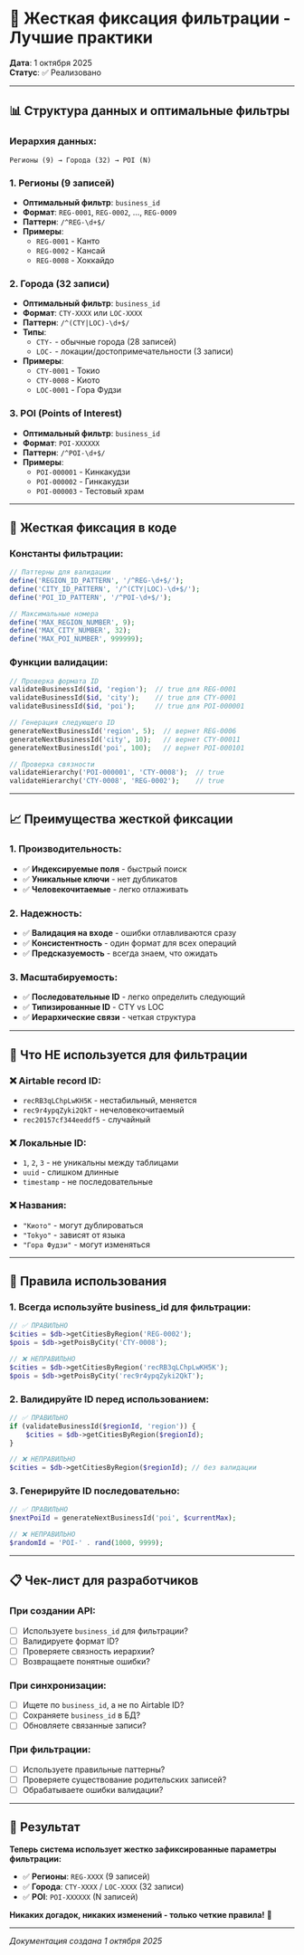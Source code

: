 # 🎯 Жесткая фиксация фильтрации - Лучшие практики

**Дата**: 1 октября 2025  
**Статус**: ✅ Реализовано

---

## 📊 **Структура данных и оптимальные фильтры**

### **Иерархия данных:**
```
Регионы (9) → Города (32) → POI (N)
```

### **1. Регионы (9 записей)**
- **Оптимальный фильтр**: `business_id`
- **Формат**: `REG-0001`, `REG-0002`, ..., `REG-0009`
- **Паттерн**: `/^REG-\d+$/`
- **Примеры**: 
  - `REG-0001` - Канто
  - `REG-0002` - Кансай
  - `REG-0008` - Хоккайдо

### **2. Города (32 записи)**
- **Оптимальный фильтр**: `business_id`
- **Формат**: `CTY-XXXX` или `LOC-XXXX`
- **Паттерн**: `/^(CTY|LOC)-\d+$/`
- **Типы**:
  - `CTY-` - обычные города (28 записей)
  - `LOC-` - локации/достопримечательности (3 записи)
- **Примеры**:
  - `CTY-0001` - Токио
  - `CTY-0008` - Киото
  - `LOC-0001` - Гора Фудзи

### **3. POI (Points of Interest)**
- **Оптимальный фильтр**: `business_id`
- **Формат**: `POI-XXXXXX`
- **Паттерн**: `/^POI-\d+$/`
- **Примеры**:
  - `POI-000001` - Кинкакудзи
  - `POI-000002` - Гинкакудзи
  - `POI-000003` - Тестовый храм

---

## 🔧 **Жесткая фиксация в коде**

### **Константы фильтрации:**
```php
// Паттерны для валидации
define('REGION_ID_PATTERN', '/^REG-\d+$/');
define('CITY_ID_PATTERN', '/^(CTY|LOC)-\d+$/');
define('POI_ID_PATTERN', '/^POI-\d+$/');

// Максимальные номера
define('MAX_REGION_NUMBER', 9);
define('MAX_CITY_NUMBER', 32);
define('MAX_POI_NUMBER', 999999);
```

### **Функции валидации:**
```php
// Проверка формата ID
validateBusinessId($id, 'region');  // true для REG-0001
validateBusinessId($id, 'city');    // true для CTY-0001
validateBusinessId($id, 'poi');     // true для POI-000001

// Генерация следующего ID
generateNextBusinessId('region', 5);  // вернет REG-0006
generateNextBusinessId('city', 10);   // вернет CTY-00011
generateNextBusinessId('poi', 100);   // вернет POI-000101

// Проверка связности
validateHierarchy('POI-000001', 'CTY-0008');  // true
validateHierarchy('CTY-0008', 'REG-0002');    // true
```

---

## 📈 **Преимущества жесткой фиксации**

### **1. Производительность:**
- ✅ **Индексируемые поля** - быстрый поиск
- ✅ **Уникальные ключи** - нет дубликатов
- ✅ **Человекочитаемые** - легко отлаживать

### **2. Надежность:**
- ✅ **Валидация на входе** - ошибки отлавливаются сразу
- ✅ **Консистентность** - один формат для всех операций
- ✅ **Предсказуемость** - всегда знаем, что ожидать

### **3. Масштабируемость:**
- ✅ **Последовательные ID** - легко определить следующий
- ✅ **Типизированные ID** - CTY vs LOC
- ✅ **Иерархические связи** - четкая структура

---

## 🚫 **Что НЕ используется для фильтрации**

### **❌ Airtable record ID:**
- `recRB3qLChpLwKH5K` - нестабильный, меняется
- `rec9r4ypqZyki2QkT` - нечеловекочитаемый
- `rec20157cf344eeddf5` - случайный

### **❌ Локальные ID:**
- `1`, `2`, `3` - не уникальны между таблицами
- `uuid` - слишком длинные
- `timestamp` - не последовательные

### **❌ Названия:**
- `"Киото"` - могут дублироваться
- `"Tokyo"` - зависят от языка
- `"Гора Фудзи"` - могут изменяться

---

## 🎯 **Правила использования**

### **1. Всегда используйте business_id для фильтрации:**
```php
// ✅ ПРАВИЛЬНО
$cities = $db->getCitiesByRegion('REG-0002');
$pois = $db->getPoisByCity('CTY-0008');

// ❌ НЕПРАВИЛЬНО
$cities = $db->getCitiesByRegion('recRB3qLChpLwKH5K');
$pois = $db->getPoisByCity('rec9r4ypqZyki2QkT');
```

### **2. Валидируйте ID перед использованием:**
```php
// ✅ ПРАВИЛЬНО
if (validateBusinessId($regionId, 'region')) {
    $cities = $db->getCitiesByRegion($regionId);
}

// ❌ НЕПРАВИЛЬНО
$cities = $db->getCitiesByRegion($regionId); // без валидации
```

### **3. Генерируйте ID последовательно:**
```php
// ✅ ПРАВИЛЬНО
$nextPoiId = generateNextBusinessId('poi', $currentMax);

// ❌ НЕПРАВИЛЬНО
$randomId = 'POI-' . rand(1000, 9999);
```

---

## 📋 **Чек-лист для разработчиков**

### **При создании API:**
- [ ] Используете `business_id` для фильтрации?
- [ ] Валидируете формат ID?
- [ ] Проверяете связность иерархии?
- [ ] Возвращаете понятные ошибки?

### **При синхронизации:**
- [ ] Ищете по `business_id`, а не по Airtable ID?
- [ ] Сохраняете `business_id` в БД?
- [ ] Обновляете связанные записи?

### **При фильтрации:**
- [ ] Используете правильные паттерны?
- [ ] Проверяете существование родительских записей?
- [ ] Обрабатываете ошибки валидации?

---

## 🎉 **Результат**

**Теперь система использует жестко зафиксированные параметры фильтрации:**

- ✅ **Регионы**: `REG-XXXX` (9 записей)
- ✅ **Города**: `CTY-XXXX` / `LOC-XXXX` (32 записи)
- ✅ **POI**: `POI-XXXXXX` (N записей)

**Никаких догадок, никаких изменений - только четкие правила!** 🎯

---

*Документация создана 1 октября 2025*

